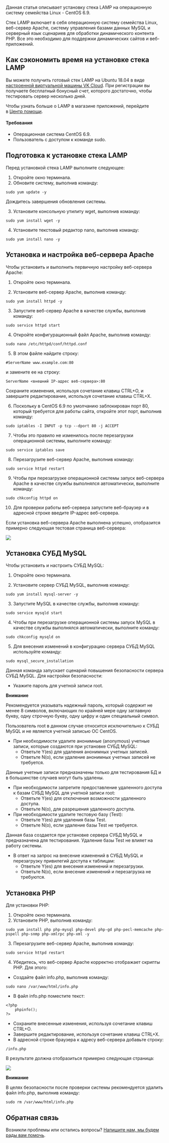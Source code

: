 Данная статья описывает установку стека LAMP на операционную систему семейства Linux - CentOS 6.9.

Стек LAMP включает в себя операционную систему семейства Linux, веб-сервер Apache, систему управления базами данных MySQL и серверный язык сценариев для обработки динамического контента PHP. Все это необходимо для поддержки динамических сайтов и веб-приложений.

## **Как сэкономить время на установке стека LAMP**

Вы можете получить готовый стек LAMP на Ubuntu 18.04 в виде [настроенной виртуальной машины VK Cloud](https://mcs.mail.ru/app/services/marketplace/). При регистрации вы получаете бесплатный бонусный счет, которого достаточно, чтобы тестировать сервер несколько дней.

Чтобы узнать больше о LAMP в магазине приложений, перейдите в [Центр помощи](https://mcs.mail.ru/help/quick-start/-lamp-stack-apachephp).

#### Требования

- Операционная система CentOS 6.9.
- Пользователь с доступом к команде sudo.

## Подготовка к установке стека LAMP

Перед установкой стека LAMP выполните следующее:

1.  Откройте окно терминала.
2.  Обновите систему, выполнив команду:

```
sudo yum update -y
```

Дождитесь завершения обновления системы.

3.  Установите консольную утилиту wget, выполнив команду:

```
sudo yum install wget -y
```

4.  Установите текстовый редактор nano, выполнив команду:

```
sudo yum install nano -y
```

## Установка и настройка веб-сервера Apache

Чтобы установить и выполнить первичную настройку веб-сервера Apache:

1.  Откройте окно терминала.

2.  Установите веб-сервер Apache, выполнив команду:

```
sudo yum install httpd -y
```

3.  Запустите веб-сервер Apache в качестве службы, выполнив команду:

```
sudo service httpd start
```

4.  Откройте конфигурационный файл Apache, выполнив команду:

```
sudo nano /etc/httpd/conf/httpd.conf
```

5.  В этом файле найдите строку:

```
#ServerName www.example.com:80
```

и замените ее на строку:

```
ServerName <внешний IP-адрес веб-сервера>:80
```

Сохраните изменения, используя сочетание клавиш CTRL+O, и завершите редактирование, используя сочетание клавиш CTRL+X.

6.  Поскольку в CentOS 6.9 по умолчанию заблокирован порт 80, который требуется для работы сайта, откройте этот порт, выполнив команду:

```
sudo iptables -I INPUT -p tcp --dport 80 -j ACCEPT

```

7.  Чтобы это правило не изменилось после перезагрузки операционной системы, выполните команду:

```
sudo service iptables save

```

8.  Перезагрузите веб-сервер Apache, выполнив команду:

```
sudo service httpd restart

```

9.  Чтобы при перезагрузке операционной системы запуск веб-сервера Apache в качестве службы выполнялся автоматически, выполните команду:

```
sudo chkconfig httpd on

```

10. Для проверки работы веб-сервера запустите веб-браузер и в адресной строке введите IP-адрес веб-сервера.

Если установка веб-сервера Apache выполнена успешно, отобразится примерно следующая тестовая страница веб-сервера:

**![](./assets/1557695489851-1557695489851-jpeg)**

## Установка СУБД MySQL

Чтобы установить и настроить СУБД MySQL:

1.  Откройте окно терминала.

2.  Установите сервер СУБД MySQL, выполнив команду:

```
sudo yum install mysql-server -y
```

3.  Запустите MySQL в качестве службы, выполнив команду:

```
sudo service mysqld start

```

4.  Чтобы при перезагрузке операционной системы запуск MySQL в качестве службы выполнялся автоматически, выполните команду:

```
sudo chkconfig mysqld on

```

5.  Для внесения изменений в конфигурацию сервера СУБД MySQL используйте команду:

```
sudo mysql_secure_installation
```

Данная команда запускает сценарий повышения безопасности сервера СУБД MySQL. Для настройки безопасности:

- Укажите пароль для учетной записи root.

<warn>

**Внимание**

Рекомендуется указывать надежный пароль, который содержит не менее 8 символов, включающих по крайней мере одну заглавную букву, одну строчную букву, одну цифру и один специальный символ.

</warn>

Пользователь root в данном случае относится исключительно к СУБД MySQL и не является учетной записью ОС CentOS.

- При необходимости удалите анонимные (anonymous) учетные записи, которые создаются при установке СУБД MySQL:
  - Ответьте Y(es) для удаления анонимных учетных записей.
  - Ответьте N(o), если удаление анонимных учетных записей не требуется.

Данные учетные записи предназначены только для тестирования БД и в большинстве случаев могут быть удалены.

- При необходимости запретите предоставление удаленного доступа к базам СУБД MySQL для учетной записи root:
  - Ответьте Y(es) для отключения возможности удаленного доступа.
  - Ответьте N(o), для разрешения удаленного доступа.
- При необходимости удалите тестовую базу (Test):
  - Ответьте Y(es) для удаления базы Test.
  - Ответьте N(o), если удаление базы Test не требуется.

Данная база создается при установке сервера СУБД MySQL и предназначена для тестирования. Удаление базы Test не влияет на работу системы.

- В ответ на запрос на внесение изменений в СУБД MySQL и перезагрузку привилегий доступа к таблицам:
  - Ответьте Y(es) для внесения изменений и перезагрузки.
  - Ответьте N(o), если внесение изменений и перезагрузка не требуются.

## Установка PHP

Для установки PHP:

1.  Откройте окно терминала.
2.  Установите PHP, выполнив команду:

```
sudo yum install php php-mysql php-devel php-gd php-pecl-memcache php-pspell php-snmp php-xmlrpc php-xml -y

```

3.  Перезагрузите веб-сервер Apache, выполнив команду:

```
sudo service httpd restart

```

4.  Убедитесь, что веб-сервер Apache корректно отображает скрипты PHP. Для этого:

- Создайте файл info.php, выполнив команду:

```
sudo nano /var/www/html/info.php
```

- В файл info.php поместите текст:

```
<?php
    phpinfo();
?>
```

- Сохраните внесенные изменения, используя сочетание клавиш CTRL+O.
- Завершите редактирование, используя сочетание клавиш CTRL+X.
- В адресной строке браузера к адресу веб-сервера добавьте строку:

```
/info.php
```

В результате должна отобразиться примерно следующая страница:

**![](./assets/1557695836526-1557695836526-jpeg)**

<warn>

**Внимание**

В целях безопасности после проверки системы рекомендуется удалить файл info.php, выполнив команду:

```
sudo rm /var/www/html/info.php
```

</warn>

## **Обратная связь**

Возникли проблемы или остались вопросы? [Напишите нам, мы будем рады вам помочь](https://mcs.mail.ru/help/contact-us).
